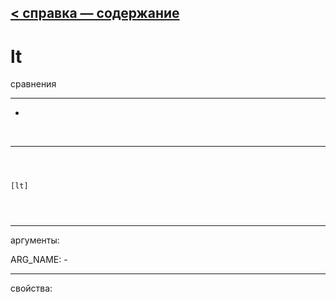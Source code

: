 [< справка — содержание](index.html)
---

# lt


сравнения

---

-
<br>


---


```



[lt]


            
```

---
аргументы:

ARG_NAME: -<br>

---
свойства:


